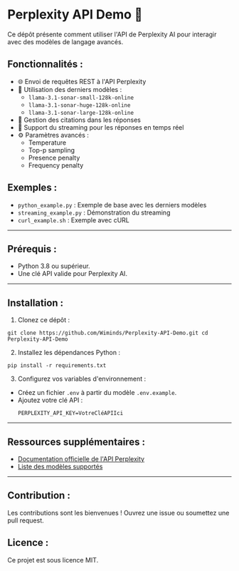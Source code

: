 # Perplexity API Demo 🚀

Ce dépôt présente comment utiliser l'API de Perplexity AI pour interagir avec des modèles de langage avancés.

## Fonctionnalités :
- 🌐 Envoi de requêtes REST à l'API Perplexity
- 🤖 Utilisation des derniers modèles :
  - `llama-3.1-sonar-small-128k-online`
  - `llama-3.1-sonar-huge-128k-online`
  - `llama-3.1-sonar-large-128k-online`
- 📄 Gestion des citations dans les réponses
- 🔄 Support du streaming pour les réponses en temps réel
- ⚙️ Paramètres avancés :
  - Temperature
  - Top-p sampling
  - Presence penalty
  - Frequency penalty

## Exemples :
- `python_example.py` : Exemple de base avec les derniers modèles
- `streaming_example.py` : Démonstration du streaming
- `curl_example.sh` : Exemple avec cURL

---

## Prérequis :
- Python 3.8 ou supérieur.
- Une clé API valide pour Perplexity AI.

---

## Installation :

1. Clonez ce dépôt :

```
git clone https://github.com/Wiminds/Perplexity-API-Demo.git cd Perplexity-API-Demo
```

2. Installez les dépendances Python :

```
pip install -r requirements.txt
```


3. Configurez vos variables d'environnement :
- Créez un fichier `.env` à partir du modèle `.env.example`.
- Ajoutez votre clé API :
  ```
  PERPLEXITY_API_KEY=VotreCléAPIIci
  ```

---

## Ressources supplémentaires :
- [Documentation officielle de l'API Perplexity](https://docs.perplexity.ai)
- [Liste des modèles supportés](https://docs.perplexity.ai/docs/model-cards)

---

## Contribution :
Les contributions sont les bienvenues ! Ouvrez une issue ou soumettez une pull request.

## Licence :
Ce projet est sous licence MIT.
